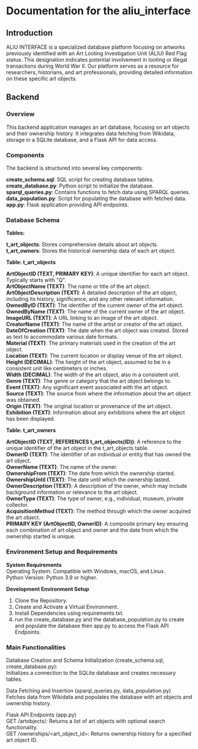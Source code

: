 # Documentation for the aliu_interface
## Introduction
ALIU INTERFACE is a specialized database platform focusing on artworks previously identified with an Art Looting Investigation Unit (ALIU) Red Flag status. This designation indicates potential involvement in looting or illegal transactions during World War II. Our platform serves as a resource for researchers, historians, and art professionals, providing detailed information on these specific art objects.
## Backend
### Overview 
This backend application manages an art database, focusing on art objects and their ownership history. It integrates data fetching from Wikidata, storage in a SQLite database, and a Flask API for data access.

### Components
The backend is structured into several key components:

**create_schema.sql**: SQL script for creating database tables.  
**create_database.py**: Python script to initialize the database.  
**sparql_queries.py**: Contains functions to fetch data using SPARQL queries.  
**data_population.py**: Script for populating the database with fetched data.  
**app.py**: Flask application providing API endpoints.  

### Database Schema

**Tables:**

**t_art_objects**: Stores comprehensive details about art objects.
**t_art_owners**: Stores the historical ownership data of each art object.


**Table: t_art_objects**

**ArtObjectID (TEXT, PRIMARY KEY)**: A unique identifier for each art object. Typically starts with "Q".  
**ArtObjectName (TEXT)**: The name or title of the art object.  
**ArtObjectDescription (TEXT)**: A detailed description of the art object, including its history, significance, and any other relevant information.  
**OwnedByID (TEXT)**: The identifier of the current owner of the art object.  
**OwnedByName (TEXT)**: The name of the current owner of the art object.  
**ImageURL (TEXT)**: A URL linking to an image of the art object.  
**CreatorName (TEXT)**: The name of the artist or creator of the art object.  
**DateOfCreation (TEXT)**: The date when the art object was created. Stored as text to accommodate various date formats.  
**Material (TEXT)**: The primary materials used in the creation of the art object.  
**Location (TEXT)**: The current location or display venue of the art object.  
**Height (DECIMAL)**: The height of the art object, assumed to be in a consistent unit like centimeters or inches.  
**Width (DECIMAL)**: The width of the art object, also in a consistent unit.  
**Genre (TEXT)**: The genre or category that the art object belongs to.  
**Event (TEXT)**: Any significant event associated with the art object.  
**Source (TEXT)**: The source from where the information about the art object was obtained.  
**Origin (TEXT)**: The original location or provenance of the art object.  
**Exhibition (TEXT)**: Information about any exhibitions where the art object has been displayed.  

**Table: t_art_owners**

**ArtObjectID (TEXT, REFERENCES t_art_objects(ID))**: A reference to the unique identifier of the art object in the t_art_objects table.  
**OwnerID (TEXT)**: The identifier of an individual or entity that has owned the art object.  
**OwnerName (TEXT)**: The name of the owner.  
**OwnershipFrom (TEXT)**: The date from which the ownership started.  
**OwnershipUntil (TEXT)**: The date until which the ownership lasted.  
**OwnerDescription (TEXT)**: A description of the owner, which may include background information or relevance to the art object.  
**OwnerType (TEXT)**: The type of owner, e.g., individual, museum, private collector.  
**AcquisitionMethod (TEXT)**: The method through which the owner acquired the art object.  
**PRIMARY KEY (ArtObjectID, OwnerID)**: A composite primary key ensuring each combination of art object and owner and the date from which the ownership started is unique.  

### Environment Setup and Requirements  

**System Requirements**  
Operating System: Compatible with Windows, macOS, and Linux.  
Python Version: Python 3.9 or higher.  

**Development Environment Setup**  
1. Clone the Repository.  
2. Create and Activate a Virtual Environment.  
3. Install Dependencies using requirements.txt.  
4. run the create_database.py and the database_population.py to create and populate the database then app.py to access the Flask API Endpoints.  

### Main Functionalities

Database Creation and Schema Initialization (create_schema.sql, create_database.py):  
Initializes a connection to the SQLite database and creates necessary tables.  

Data Fetching and Insertion (sparql_queries.py, data_population.py)  
Fetches data from Wikidata and populates the database with art objects and ownership history.  

Flask API Endpoints (app.py)  
GET /artobjects/: Returns a list of art objects with optional search functionality.  
GET /ownerships/<art_object_id>: Returns ownership history for a specified art object ID.  